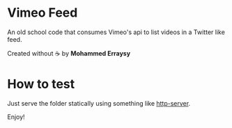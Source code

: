 # Vimeo Feed
An old school code that consumes Vimeo's api to list videos in a Twitter like feed.

Created without :coffee: by **Mohammed Erraysy**

# How to test
Just serve the folder statically using something like [http-server](https://www.npmjs.com/package/http-server).

Enjoy!
